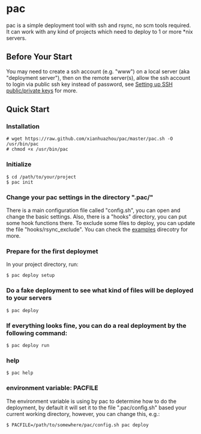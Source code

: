 # pac

pac is a simple deployment tool with ssh and rsync, no scm tools required.
It can work with any kind of projects which need to deploy to 1 or more \*nix servers.

## Before Your Start

You may need to create a ssh account (e.g. "www") on a local server (aka "deployment server"), then on the remote server(s), allow the ssh account to login via public ssh key instead of password, see [Setting up SSH public/private keys](http://www.ece.uci.edu/~chou/ssh-key.html) for more.

## Quick Start

### Installation

    # wget https://raw.github.com/xianhuazhou/pac/master/pac.sh -O /usr/bin/pac
    # chmod +x /usr/bin/pac

### Initialize

    $ cd /path/to/your/project
    $ pac init

### Change your pac settings in the directory ".pac/" 

There is a main configuration file called "config.sh", you can open and change the basic settings. Also, there is a "hooks" directory, you can put some hook functions there.
To exclude some files to deploy, you can update the file "hooks/rsync\_exclude".
You can check the [examples](https://github.com/xianhuazhou/pac/tree/master/examples) direcotry for more.

### Prepare for the first deploymet 

In your project directory, run:

    $ pac deploy setup 

### Do a fake deployment to see what kind of files will be deployed to your servers

    $ pac deploy

### If everything looks fine, you can do a real deployment by the following command:

    $ pac deploy run

### help 

    $ pac help

### environment variable: PACFILE

The environment variable is using by pac to determine how to do the deployment, by default it will set it to the file ".pac/config.sh" based your current working directory, however, you can change this, e.g.:

    $ PACFILE=/path/to/somewhere/pac/config.sh pac deploy
